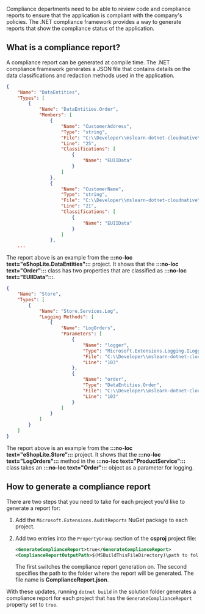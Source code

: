 Compliance departments need to be able to review code and compliance reports to ensure that the application is compliant with the company's policies. The .NET compliance framework provides a way to generate reports that show the compliance status of the application.

## What is a compliance report?

A compliance report can be generated at compile time. The .NET compliance framework generates a JSON file that contains details on the data classifications and redaction methods used in the application.

```json
{
    "Name": "DataEntities",
    "Types": [
        {
            "Name": "DataEntities.Order",
            "Members": [
                {
                    "Name": "CustomerAddress",
                    "Type": "string",
                    "File": "C:\\Developer\\mslearn-dotnet-cloudnative\\dotnet-compliance\\eShopLite\\DataEntities\\Order.cs",
                    "Line": "25",
                    "Classifications": [
                        {
                            "Name": "EUIIData"
                        }
                    ]
                },
                {
                    "Name": "CustomerName",
                    "Type": "string",
                    "File": "C:\\Developer\\mslearn-dotnet-cloudnative\\dotnet-compliance\\eShopLite\\DataEntities\\Order.cs",
                    "Line": "21",
                    "Classifications": [
                        {
                            "Name": "EUIIData"
                        }
                    ]
                },
    ...
```

The report above is an example from the **:::no-loc text="eShopLite.DataEntities":::** project. It shows that the **:::no-loc text="Order":::** class has two properties that are classified as **:::no-loc text="EUIIData":::**.

```json
{
    "Name": "Store",
    "Types": [
        {
            "Name": "Store.Services.Log",
            "Logging Methods": [
                {
                    "Name": "LogOrders",
                    "Parameters": [
                        {
                            "Name": "logger",
                            "Type": "Microsoft.Extensions.Logging.ILogger",
                            "File": "C:\\Developer\\mslearn-dotnet-cloudnative\\dotnet-compliance\\eShopLite\\Store\\Services\\ProductService.cs",
                            "Line": "103"
                        },
                        {
                            "Name": "order",
                            "Type": "DataEntities.Order",
                            "File": "C:\\Developer\\mslearn-dotnet-cloudnative\\dotnet-compliance\\eShopLite\\Store\\Services\\ProductService.cs",
                            "Line": "103"
                        }
                    ]
                }
            ]
        }
    ]
}
```

The report above is an example from the **:::no-loc text="eShopLite.Store":::** project. It shows that the **:::no-loc text="LogOrders":::** method in the **:::no-loc text="ProductService":::** class takes an **:::no-loc text="Order":::** object as a parameter for logging.

## How to generate a compliance report

There are two steps that you need to take for each project you'd like to generate a report for:

1. Add the `Microsoft.Extensions.AuditReports` NuGet package to each project.
1. Add two entries into the `PropertyGroup` section of the **csproj** project file:

    ```xml
    <GenerateComplianceReport>true</GenerateComplianceReport>
    <ComplianceReportOutputPath>$(MSBuildThisFileDirectory)\path to folder location</ComplianceReportOutputPath>
    ```

    The first switches the compliance report generation on. The second specifies the path to the folder where the report will be generated. The file name is **ComplianceReport.json**.

With these updates, running `dotnet build` in the solution folder generates a compliance report for each project that has the `GenerateComplianceReport` property set to `true`.
